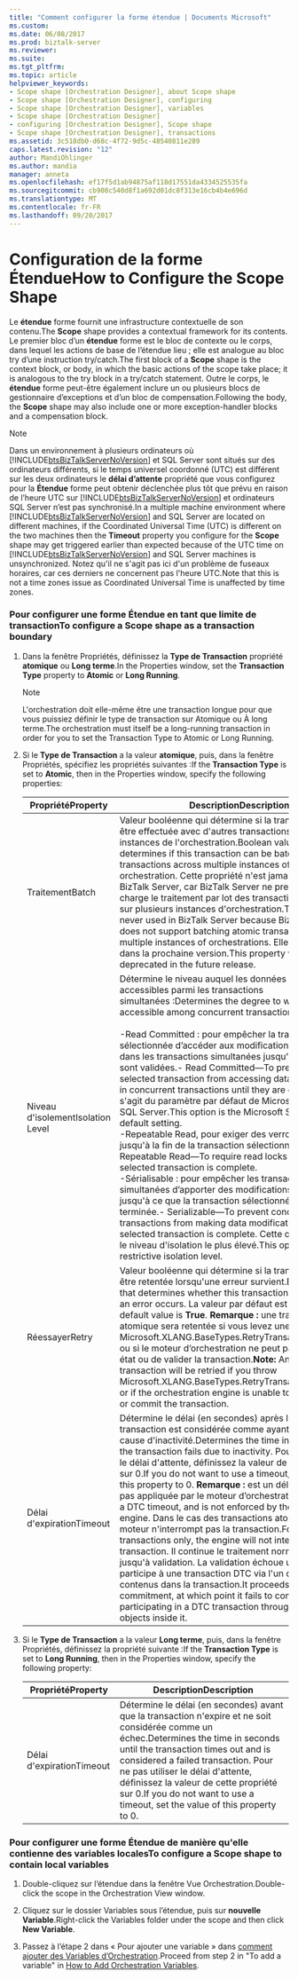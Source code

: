 ```yaml
---
title: "Comment configurer la forme étendue | Documents Microsoft"
ms.custom: 
ms.date: 06/08/2017
ms.prod: biztalk-server
ms.reviewer: 
ms.suite: 
ms.tgt_pltfrm: 
ms.topic: article
helpviewer_keywords:
- Scope shape [Orchestration Designer], about Scope shape
- Scope shape [Orchestration Designer], configuring
- Scope shape [Orchestration Designer], variables
- Scope shape [Orchestration Designer]
- configuring [Orchestration Designer], Scope shape
- Scope shape [Orchestration Designer], transactions
ms.assetid: 3c518db0-d68c-4f72-9d5c-48540811e289
caps.latest.revision: "12"
author: MandiOhlinger
ms.author: mandia
manager: anneta
ms.openlocfilehash: ef17f5d1ab94875af118d17551da4334525535fa
ms.sourcegitcommit: cb908c540d8f1a692d01dc8f313e16cb4b4e696d
ms.translationtype: MT
ms.contentlocale: fr-FR
ms.lasthandoff: 09/20/2017
---
```

# <a name="how-to-configure-the-scope-shape"></a><span data-ttu-id="7acc0-102">Configuration de la forme Étendue</span><span class="sxs-lookup"><span data-stu-id="7acc0-102">How to Configure the Scope Shape</span></span>
<span data-ttu-id="7acc0-103">Le **étendue** forme fournit une infrastructure contextuelle de son contenu.</span><span class="sxs-lookup"><span data-stu-id="7acc0-103">The **Scope** shape provides a contextual framework for its contents.</span></span> <span data-ttu-id="7acc0-104">Le premier bloc d’un **étendue** forme est le bloc de contexte ou le corps, dans lequel les actions de base de l’étendue lieu ; elle est analogue au bloc try d’une instruction try/catch.</span><span class="sxs-lookup"><span data-stu-id="7acc0-104">The first block of a **Scope** shape is the context block, or body, in which the basic actions of the scope take place; it is analogous to the try block in a try/catch statement.</span></span> <span data-ttu-id="7acc0-105">Outre le corps, le **étendue** forme peut-être également inclure un ou plusieurs blocs de gestionnaire d’exceptions et d’un bloc de compensation.</span><span class="sxs-lookup"><span data-stu-id="7acc0-105">Following the body, the **Scope** shape may also include one or more exception-handler blocks and a compensation block.</span></span>  
  
> [!NOTE]
>  <span data-ttu-id="7acc0-106">Dans un environnement à plusieurs ordinateurs où [!INCLUDE[btsBizTalkServerNoVersion](../includes/btsbiztalkservernoversion-md.md)] et SQL Server sont situés sur des ordinateurs différents, si le temps universel coordonné (UTC) est différent sur les deux ordinateurs le **délai d’attente** propriété que vous configurez pour la  **Étendue** forme peut obtenir déclenchée plus tôt que prévu en raison de l’heure UTC sur [!INCLUDE[btsBizTalkServerNoVersion](../includes/btsbiztalkservernoversion-md.md)] et ordinateurs SQL Server n’est pas synchronisé.</span><span class="sxs-lookup"><span data-stu-id="7acc0-106">In a multiple machine environment where [!INCLUDE[btsBizTalkServerNoVersion](../includes/btsbiztalkservernoversion-md.md)] and SQL Server are located on different machines, if the Coordinated Universal Time (UTC) is different on the two machines then the **Timeout** property you configure for the **Scope** shape may get triggered earlier than expected because of the UTC time on [!INCLUDE[btsBizTalkServerNoVersion](../includes/btsbiztalkservernoversion-md.md)] and SQL Server machines is unsynchronized.</span></span> <span data-ttu-id="7acc0-107">Notez qu'il ne s'agit pas ici d'un problème de fuseaux horaires, car ces derniers ne concernent pas l'heure UTC.</span><span class="sxs-lookup"><span data-stu-id="7acc0-107">Note that this is not a time zones issue as Coordinated Universal Time is unaffected by time zones.</span></span>  
  
### <a name="to-configure-a-scope-shape-as-a-transaction-boundary"></a><span data-ttu-id="7acc0-108">Pour configurer une forme Étendue en tant que limite de transaction</span><span class="sxs-lookup"><span data-stu-id="7acc0-108">To configure a Scope shape as a transaction boundary</span></span>  
  
1.  <span data-ttu-id="7acc0-109">Dans la fenêtre Propriétés, définissez la **Type de Transaction** propriété **atomique** ou **Long terme**.</span><span class="sxs-lookup"><span data-stu-id="7acc0-109">In the Properties window, set the **Transaction Type** property to **Atomic** or **Long Running**.</span></span>  
  
    > [!NOTE]
    >  <span data-ttu-id="7acc0-110">L'orchestration doit elle-même être une transaction longue pour que vous puissiez définir le type de transaction sur Atomique ou À long terme.</span><span class="sxs-lookup"><span data-stu-id="7acc0-110">The orchestration must itself be a long-running transaction in order for you to set the Transaction Type to Atomic or Long Running.</span></span>  
  
2.  <span data-ttu-id="7acc0-111">Si le **Type de Transaction** a la valeur **atomique**, puis, dans la fenêtre Propriétés, spécifiez les propriétés suivantes :</span><span class="sxs-lookup"><span data-stu-id="7acc0-111">If the **Transaction Type** is set to **Atomic**, then in the Properties window, specify the following properties:</span></span>  
  
    |<span data-ttu-id="7acc0-112">Propriété</span><span class="sxs-lookup"><span data-stu-id="7acc0-112">Property</span></span>|<span data-ttu-id="7acc0-113"> Description</span><span class="sxs-lookup"><span data-stu-id="7acc0-113">Description</span></span>|  
    |--------------|-----------------|  
    |<span data-ttu-id="7acc0-114">Traitement</span><span class="sxs-lookup"><span data-stu-id="7acc0-114">Batch</span></span>|<span data-ttu-id="7acc0-115">Valeur booléenne qui détermine si la transaction peut être effectuée avec d'autres transactions sur plusieurs instances de l'orchestration.</span><span class="sxs-lookup"><span data-stu-id="7acc0-115">Boolean value that determines if this transaction can be batched with other transactions across multiple instances of the orchestration.</span></span> <span data-ttu-id="7acc0-116">Cette propriété n'est jamais utilisée dans BizTalk Server, car BizTalk Server ne prend pas en charge le traitement par lot des transactions atomiques sur plusieurs instances d'orchestration.</span><span class="sxs-lookup"><span data-stu-id="7acc0-116">This property is never used in BizTalk Server because BizTalk Server does not support batching atomic transactions across multiple instances of orchestrations.</span></span> <span data-ttu-id="7acc0-117">Elle sera supprimée dans la prochaine version.</span><span class="sxs-lookup"><span data-stu-id="7acc0-117">This property will be deprecated in the future release.</span></span>|  
    |<span data-ttu-id="7acc0-118">Niveau d'isolement</span><span class="sxs-lookup"><span data-stu-id="7acc0-118">Isolation Level</span></span>|<span data-ttu-id="7acc0-119">Détermine le niveau auquel les données sont accessibles parmi les transactions simultanées :</span><span class="sxs-lookup"><span data-stu-id="7acc0-119">Determines the degree to which data is accessible among concurrent transactions:</span></span><br /><br /> <span data-ttu-id="7acc0-120">-Read Committed : pour empêcher la transaction sélectionnée d’accéder aux modifications de données dans les transactions simultanées jusqu'à ce qu’elles sont validées.</span><span class="sxs-lookup"><span data-stu-id="7acc0-120">-   Read Committed—To prevent the selected transaction from accessing data modifications in concurrent transactions until they are committed.</span></span> <span data-ttu-id="7acc0-121">Il s'agit du paramètre par défaut de Microsoft SQL Server.</span><span class="sxs-lookup"><span data-stu-id="7acc0-121">This option is the Microsoft SQL Server default setting.</span></span><br /><span data-ttu-id="7acc0-122">-Repeatable Read, pour exiger des verrous de lecture jusqu'à la fin de la transaction sélectionnée.</span><span class="sxs-lookup"><span data-stu-id="7acc0-122">-   Repeatable Read—To require read locks until the selected transaction is complete.</span></span><br /><span data-ttu-id="7acc0-123">-Sérialisable : pour empêcher les transactions simultanées d’apporter des modifications de données jusqu'à ce que la transaction sélectionnée est terminée.</span><span class="sxs-lookup"><span data-stu-id="7acc0-123">-   Serializable—To prevent concurrent transactions from making data modifications until the selected transaction is complete.</span></span> <span data-ttu-id="7acc0-124">Cette option constitue le niveau d'isolation le plus élevé.</span><span class="sxs-lookup"><span data-stu-id="7acc0-124">This option is the most restrictive isolation level.</span></span>|  
    |<span data-ttu-id="7acc0-125">Réessayer</span><span class="sxs-lookup"><span data-stu-id="7acc0-125">Retry</span></span>|<span data-ttu-id="7acc0-126">Valeur booléenne qui détermine si la transaction doit être retentée lorsqu'une erreur survient.</span><span class="sxs-lookup"><span data-stu-id="7acc0-126">Boolean value that determines whether this transaction is retried when an error occurs.</span></span> <span data-ttu-id="7acc0-127">La valeur par défaut est **True**.</span><span class="sxs-lookup"><span data-stu-id="7acc0-127">The default value is **True**.</span></span> <span data-ttu-id="7acc0-128">**Remarque :** une transaction atomique sera retentée si vous levez une exception Microsoft.XLANG.BaseTypes.RetryTransactionException, ou si le moteur d’orchestration ne peut pas stocker son état ou de valider la transaction.</span><span class="sxs-lookup"><span data-stu-id="7acc0-128">**Note:**  An atomic transaction will be retried if you throw Microsoft.XLANG.BaseTypes.RetryTransactionException, or if the orchestration engine is unable to store its state or commit the transaction.</span></span>|  
    |<span data-ttu-id="7acc0-129">Délai d'expiration</span><span class="sxs-lookup"><span data-stu-id="7acc0-129">Timeout</span></span>|<span data-ttu-id="7acc0-130">Détermine le délai (en secondes) après lequel la transaction est considérée comme ayant échoué pour cause d'inactivité.</span><span class="sxs-lookup"><span data-stu-id="7acc0-130">Determines the time in seconds until the transaction fails due to inactivity.</span></span> <span data-ttu-id="7acc0-131">Pour ne pas utiliser le délai d'attente, définissez la valeur de cette propriété sur 0.</span><span class="sxs-lookup"><span data-stu-id="7acc0-131">If you do not want to use a timeout, set the value of this property to 0.</span></span> <span data-ttu-id="7acc0-132">**Remarque :** est un délai DTC, il n’est pas appliquée par le moteur d’orchestration.</span><span class="sxs-lookup"><span data-stu-id="7acc0-132">**Note:**  This is a DTC timeout, and is not enforced by the orchestration engine.</span></span> <span data-ttu-id="7acc0-133">Dans le cas des transactions atomiques, le moteur n'interrompt pas la transaction.</span><span class="sxs-lookup"><span data-stu-id="7acc0-133">For atomic transactions only, the engine will not interrupt the transaction.</span></span> <span data-ttu-id="7acc0-134">Il continue le traitement normalement jusqu'à validation. La validation échoue uniquement s'il participe à une transaction DTC via l'un des objets contenus dans la transaction.</span><span class="sxs-lookup"><span data-stu-id="7acc0-134">It proceeds normally until commitment, at which point it fails to commit only if participating in a DTC transaction through one of the objects inside it.</span></span>|  
  
3.  <span data-ttu-id="7acc0-135">Si le **Type de Transaction** a la valeur **Long terme**, puis, dans la fenêtre Propriétés, définissez la propriété suivante :</span><span class="sxs-lookup"><span data-stu-id="7acc0-135">If the **Transaction Type** is set to **Long Running**, then in the Properties window, specify the following property:</span></span>  
  
    |<span data-ttu-id="7acc0-136">Propriété</span><span class="sxs-lookup"><span data-stu-id="7acc0-136">Property</span></span>|<span data-ttu-id="7acc0-137"> Description</span><span class="sxs-lookup"><span data-stu-id="7acc0-137">Description</span></span>|  
    |--------------|-----------------|  
    |<span data-ttu-id="7acc0-138">Délai d'expiration</span><span class="sxs-lookup"><span data-stu-id="7acc0-138">Timeout</span></span>|<span data-ttu-id="7acc0-139">Détermine le délai (en secondes) avant que la transaction n'expire et ne soit considérée comme un échec.</span><span class="sxs-lookup"><span data-stu-id="7acc0-139">Determines the time in seconds until the transaction times out and is considered a failed transaction.</span></span> <span data-ttu-id="7acc0-140">Pour ne pas utiliser le délai d'attente, définissez la valeur de cette propriété sur 0.</span><span class="sxs-lookup"><span data-stu-id="7acc0-140">If you do not want to use a timeout, set the value of this property to 0.</span></span>|  
  
### <a name="to-configure-a-scope-shape-to-contain-local-variables"></a><span data-ttu-id="7acc0-141">Pour configurer une forme Étendue de manière qu'elle contienne des variables locales</span><span class="sxs-lookup"><span data-stu-id="7acc0-141">To configure a Scope shape to contain local variables</span></span>  
  
1.  <span data-ttu-id="7acc0-142">Double-cliquez sur l’étendue dans la fenêtre Vue Orchestration.</span><span class="sxs-lookup"><span data-stu-id="7acc0-142">Double-click the scope in the Orchestration View window.</span></span>  
  
2.  <span data-ttu-id="7acc0-143">Cliquez sur le dossier Variables sous l’étendue, puis sur **nouvelle Variable**.</span><span class="sxs-lookup"><span data-stu-id="7acc0-143">Right-click the Variables folder under the scope and then click **New Variable**.</span></span>  
  
3.  <span data-ttu-id="7acc0-144">Passez à l’étape 2 dans « Pour ajouter une variable » dans [comment ajouter des Variables d’Orchestration](../core/how-to-add-orchestration-variables.md).</span><span class="sxs-lookup"><span data-stu-id="7acc0-144">Proceed from step 2 in "To add a variable" in [How to Add Orchestration Variables](../core/how-to-add-orchestration-variables.md).</span></span>